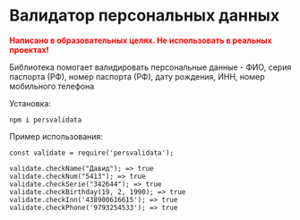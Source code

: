 # Валидатор персональных данных

**<font color="red">Написано в образовательных целях. Не использовать в реальных проектах!</font>**

Библиотека помогает валидировать персональные данные - ФИО, серия паспорта (РФ), номер паспорта (РФ), дату рождения, ИНН, номер мобильного телефона 

Установка:
```
npm i persvalidata
```

Пример использования:
```
const validate = require('persvalidata');

validate.checkName("Давид"); => true
validate.checkNum("5413"); => true
validate.checkSerie("342644"); => true
validate.checkBirthday(19, 2, 1990); => true
validate.checkInn('438900616615'); => true
validate.checkPhone('9793254533'); => true
```